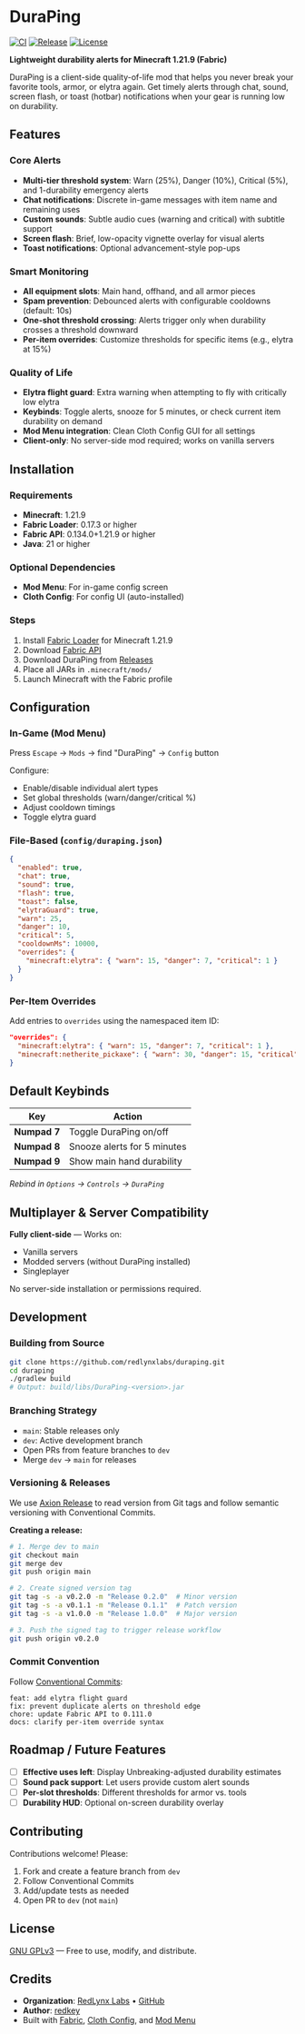 # DuraPing

[![CI](https://img.shields.io/github/actions/workflow/status/redlynxlabs/duraping/ci.yml?branch=main&logo=github&style=for-the-badge&label=CI)](https://github.com/redlynxlabs/duraping/actions/workflows/ci.yml)
[![Release](https://img.shields.io/github/actions/workflow/status/redlynxlabs/duraping/release.yml?logo=github&style=for-the-badge&label=Release)](https://github.com/redlynxlabs/duraping/actions/workflows/release.yml)
[![License](https://img.shields.io/github/license/redlynxlabs/duraping?logo=github&style=for-the-badge)](https://github.com/redlynxlabs/duraping/blob/main/LICENSE)

**Lightweight durability alerts for Minecraft 1.21.9 (Fabric)**

DuraPing is a client-side quality-of-life mod that helps you never break your favorite tools, armor, or elytra again. Get timely alerts through chat, sound, screen flash, or toast (hotbar) notifications when your gear is running low on durability.

## Features

### Core Alerts
- **Multi-tier threshold system**: Warn (25%), Danger (10%), Critical (5%), and 1-durability emergency alerts
- **Chat notifications**: Discrete in-game messages with item name and remaining uses
- **Custom sounds**: Subtle audio cues (warning and critical) with subtitle support
- **Screen flash**: Brief, low-opacity vignette overlay for visual alerts
- **Toast notifications**: Optional advancement-style pop-ups

### Smart Monitoring
- **All equipment slots**: Main hand, offhand, and all armor pieces
- **Spam prevention**: Debounced alerts with configurable cooldowns (default: 10s)
- **One-shot threshold crossing**: Alerts trigger only when durability crosses a threshold downward
- **Per-item overrides**: Customize thresholds for specific items (e.g., elytra at 15%)

### Quality of Life
- **Elytra flight guard**: Extra warning when attempting to fly with critically low elytra
- **Keybinds**: Toggle alerts, snooze for 5 minutes, or check current item durability on demand
- **Mod Menu integration**: Clean Cloth Config GUI for all settings
- **Client-only**: No server-side mod required; works on vanilla servers

## Installation

### Requirements
- **Minecraft**: 1.21.9
- **Fabric Loader**: 0.17.3 or higher
- **Fabric API**: 0.134.0+1.21.9 or higher
- **Java**: 21 or higher

### Optional Dependencies
- **Mod Menu**: For in-game config screen
- **Cloth Config**: For config UI (auto-installed)

### Steps
1. Install [Fabric Loader](https://fabricmc.net/use/) for Minecraft 1.21.9
2. Download [Fabric API](https://modrinth.com/mod/fabric-api)
3. Download DuraPing from [Releases](https://github.com/redlynxlabs/duraping/releases)
4. Place all JARs in `.minecraft/mods/`
5. Launch Minecraft with the Fabric profile

## Configuration

### In-Game (Mod Menu)
Press `Escape` → `Mods` → find "DuraPing" → `Config` button

Configure:
- Enable/disable individual alert types
- Set global thresholds (warn/danger/critical %)
- Adjust cooldown timings
- Toggle elytra guard

### File-Based (`config/duraping.json`)
```json
{
  "enabled": true,
  "chat": true,
  "sound": true,
  "flash": true,
  "toast": false,
  "elytraGuard": true,
  "warn": 25,
  "danger": 10,
  "critical": 5,
  "cooldownMs": 10000,
  "overrides": {
    "minecraft:elytra": { "warn": 15, "danger": 7, "critical": 1 }
  }
}
```

### Per-Item Overrides
Add entries to `overrides` using the namespaced item ID:
```json
"overrides": {
  "minecraft:elytra": { "warn": 15, "danger": 7, "critical": 1 },
  "minecraft:netherite_pickaxe": { "warn": 30, "danger": 15, "critical": 10 }
}
```

## Default Keybinds

| Key | Action |
|-----|--------|
| **Numpad 7** | Toggle DuraPing on/off |
| **Numpad 8** | Snooze alerts for 5 minutes |
| **Numpad 9** | Show main hand durability |

*Rebind in `Options` → `Controls` → `DuraPing`*

## Multiplayer & Server Compatibility

**Fully client-side** — Works on:
- Vanilla servers
- Modded servers (without DuraPing installed)
- Singleplayer

No server-side installation or permissions required.

## Development

### Building from Source
```bash
git clone https://github.com/redlynxlabs/duraping.git
cd duraping
./gradlew build
# Output: build/libs/DuraPing-<version>.jar
```

### Branching Strategy
- `main`: Stable releases only
- `dev`: Active development branch
- Open PRs from feature branches to `dev`
- Merge `dev` → `main` for releases

### Versioning & Releases
We use [Axion Release](https://github.com/allegro/axion-release-plugin) to read version from Git tags and follow semantic versioning with Conventional Commits.

**Creating a release:**
```bash
# 1. Merge dev to main
git checkout main
git merge dev
git push origin main

# 2. Create signed version tag
git tag -s -a v0.2.0 -m "Release 0.2.0"  # Minor version
git tag -s -a v0.1.1 -m "Release 0.1.1"  # Patch version
git tag -s -a v1.0.0 -m "Release 1.0.0"  # Major version

# 3. Push the signed tag to trigger release workflow
git push origin v0.2.0
```

### Commit Convention
Follow [Conventional Commits](https://www.conventionalcommits.org/):
```
feat: add elytra flight guard
fix: prevent duplicate alerts on threshold edge
chore: update Fabric API to 0.111.0
docs: clarify per-item override syntax
```

## Roadmap / Future Features

- [ ] **Effective uses left**: Display Unbreaking-adjusted durability estimates
- [ ] **Sound pack support**: Let users provide custom alert sounds
- [ ] **Per-slot thresholds**: Different thresholds for armor vs. tools
- [ ] **Durability HUD**: Optional on-screen durability overlay

## Contributing

Contributions welcome! Please:
1. Fork and create a feature branch from `dev`
2. Follow Conventional Commits
3. Add/update tests as needed
4. Open PR to `dev` (not `main`)

## License

[GNU GPLv3](LICENSE) — Free to use, modify, and distribute.

## Credits

- **Organization**: [RedLynx Labs](https://redlynx.io) • [GitHub](https://github.com/redlynxlabs)
- **Author**: [redkey](https://github.com/redkeysh)
- Built with [Fabric](https://fabricmc.net/), [Cloth Config](https://github.com/shedaniel/cloth-config), and [Mod Menu](https://github.com/TerraformersMC/ModMenu)

